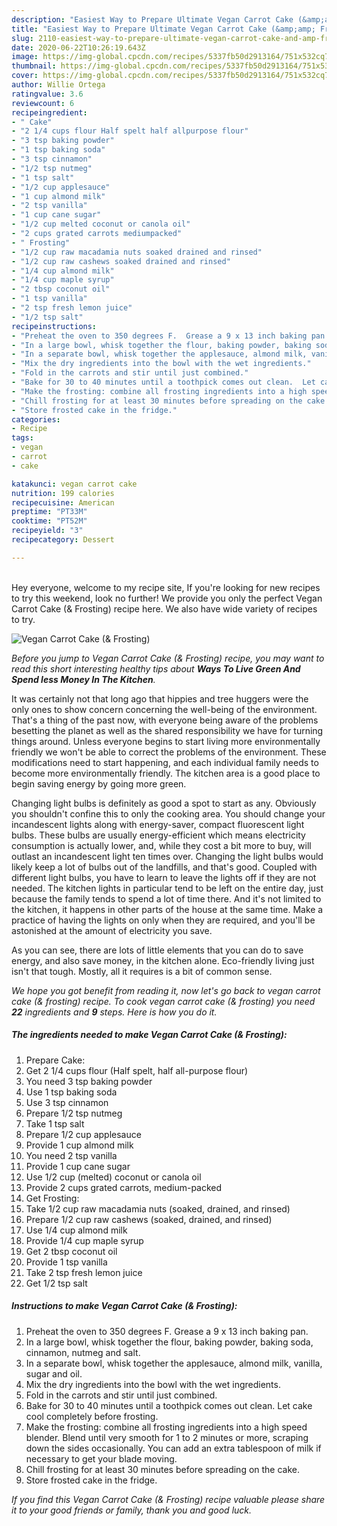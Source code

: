 ```yaml
---
description: "Easiest Way to Prepare Ultimate Vegan Carrot Cake (&amp;amp; Frosting)"
title: "Easiest Way to Prepare Ultimate Vegan Carrot Cake (&amp;amp; Frosting)"
slug: 2110-easiest-way-to-prepare-ultimate-vegan-carrot-cake-and-amp-frosting
date: 2020-06-22T10:26:19.643Z
image: https://img-global.cpcdn.com/recipes/5337fb50d2913164/751x532cq70/vegan-carrot-cake-frosting-recipe-main-photo.jpg
thumbnail: https://img-global.cpcdn.com/recipes/5337fb50d2913164/751x532cq70/vegan-carrot-cake-frosting-recipe-main-photo.jpg
cover: https://img-global.cpcdn.com/recipes/5337fb50d2913164/751x532cq70/vegan-carrot-cake-frosting-recipe-main-photo.jpg
author: Willie Ortega
ratingvalue: 3.6
reviewcount: 6
recipeingredient:
- " Cake"
- "2 1/4 cups flour Half spelt half allpurpose flour"
- "3 tsp baking powder"
- "1 tsp baking soda"
- "3 tsp cinnamon"
- "1/2 tsp nutmeg"
- "1 tsp salt"
- "1/2 cup applesauce"
- "1 cup almond milk"
- "2 tsp vanilla"
- "1 cup cane sugar"
- "1/2 cup melted coconut or canola oil"
- "2 cups grated carrots mediumpacked"
- " Frosting"
- "1/2 cup raw macadamia nuts soaked drained and rinsed"
- "1/2 cup raw cashews soaked drained and rinsed"
- "1/4 cup almond milk"
- "1/4 cup maple syrup"
- "2 tbsp coconut oil"
- "1 tsp vanilla"
- "2 tsp fresh lemon juice"
- "1/2 tsp salt"
recipeinstructions:
- "Preheat the oven to 350 degrees F.  Grease a 9 x 13 inch baking pan."
- "In a large bowl, whisk together the flour, baking powder, baking soda, cinnamon, nutmeg and salt."
- "In a separate bowl, whisk together the applesauce, almond milk, vanilla, sugar and oil."
- "Mix the dry ingredients into the bowl with the wet ingredients."
- "Fold in the carrots and stir until just combined."
- "Bake for 30 to 40 minutes until a toothpick comes out clean.  Let cake cool completely before frosting."
- "Make the frosting: combine all frosting ingredients into a high speed blender.  Blend until very smooth for 1 to 2 minutes or more, scraping down the sides occasionally.  You can add an extra tablespoon of milk if necessary to get your blade moving."
- "Chill frosting for at least 30 minutes before spreading on the cake."
- "Store frosted cake in the fridge."
categories:
- Recipe
tags:
- vegan
- carrot
- cake

katakunci: vegan carrot cake 
nutrition: 199 calories
recipecuisine: American
preptime: "PT33M"
cooktime: "PT52M"
recipeyield: "3"
recipecategory: Dessert

---
```

<br>
Hey everyone, welcome to my recipe site, If you're looking for new recipes to try this weekend, look no further! We provide you only the perfect Vegan Carrot Cake (&amp; Frosting) recipe here. We also have wide variety of recipes to try.
<br>


![Vegan Carrot Cake (&amp; Frosting)](https://img-global.cpcdn.com/recipes/5337fb50d2913164/751x532cq70/vegan-carrot-cake-frosting-recipe-main-photo.jpg)

<i>Before you jump to Vegan Carrot Cake (&amp; Frosting) recipe, you may want to read this short interesting healthy tips about 
<strong>Ways To Live Green And Spend less Money In The Kitchen</strong>.</i>
</br>

It was certainly not that long ago that hippies and tree huggers were the only ones to show concern concerning the well-being of the environment. That's a thing of the past now, with everyone being aware of the problems besetting the planet as well as the shared responsibility we have for turning things around. Unless everyone begins to start living more environmentally friendly we won't be able to correct the problems of the environment. These modifications need to start happening, and each individual family needs to become more environmentally friendly. The kitchen area is a good place to begin saving energy by going more green.

Changing light bulbs is definitely as good a spot to start as any. Obviously you shouldn't confine this to only the cooking area. You should change your incandescent lights along with energy-saver, compact fluorescent light bulbs. These bulbs are usually energy-efficient which means electricity consumption is actually lower, and, while they cost a bit more to buy, will outlast an incandescent light ten times over. Changing the light bulbs would likely keep a lot of bulbs out of the landfills, and that's good. Coupled with different light bulbs, you have to learn to leave the lights off if they are not needed. The kitchen lights in particular tend to be left on the entire day, just because the family tends to spend a lot of time there. And it's not limited to the kitchen, it happens in other parts of the house at the same time. Make a practice of having the lights on only when they are required, and you'll be astonished at the amount of electricity you save.

As you can see, there are lots of little elements that you can do to save energy, and also save money, in the kitchen alone. Eco-friendly living just isn't that tough. Mostly, all it requires is a bit of common sense.


<i>We hope you got benefit from reading it, now let's go back to vegan carrot cake (&amp; frosting) recipe. To cook vegan carrot cake (&amp; frosting) you need <strong>22</strong> ingredients and <strong>9</strong> steps. Here is how you do it.
</i>

##### The ingredients needed to make Vegan Carrot Cake (&amp; Frosting):

1. Prepare  Cake:
1. Get 2 1/4 cups flour (Half spelt, half all-purpose flour)
1. You need 3 tsp baking powder
1. Use 1 tsp baking soda
1. Use 3 tsp cinnamon
1. Prepare 1/2 tsp nutmeg
1. Take 1 tsp salt
1. Prepare 1/2 cup applesauce
1. Provide 1 cup almond milk
1. You need 2 tsp vanilla
1. Provide 1 cup cane sugar
1. Use 1/2 cup (melted) coconut or canola oil
1. Provide 2 cups grated carrots, medium-packed
1. Get  Frosting:
1. Take 1/2 cup raw macadamia nuts (soaked, drained, and rinsed)
1. Prepare 1/2 cup raw cashews (soaked, drained, and rinsed)
1. Use 1/4 cup almond milk
1. Provide 1/4 cup maple syrup
1. Get 2 tbsp coconut oil
1. Provide 1 tsp vanilla
1. Take 2 tsp fresh lemon juice
1. Get 1/2 tsp salt


##### Instructions to make Vegan Carrot Cake (&amp; Frosting):

1. Preheat the oven to 350 degrees F.  Grease a 9 x 13 inch baking pan.
1. In a large bowl, whisk together the flour, baking powder, baking soda, cinnamon, nutmeg and salt.
1. In a separate bowl, whisk together the applesauce, almond milk, vanilla, sugar and oil.
1. Mix the dry ingredients into the bowl with the wet ingredients.
1. Fold in the carrots and stir until just combined.
1. Bake for 30 to 40 minutes until a toothpick comes out clean.  Let cake cool completely before frosting.
1. Make the frosting: combine all frosting ingredients into a high speed blender.  Blend until very smooth for 1 to 2 minutes or more, scraping down the sides occasionally.  You can add an extra tablespoon of milk if necessary to get your blade moving.
1. Chill frosting for at least 30 minutes before spreading on the cake.
1. Store frosted cake in the fridge.


<i>If you find this Vegan Carrot Cake (&amp; Frosting) recipe valuable please share it to your good friends or family, thank you and good luck.</i>
